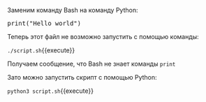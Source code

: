 Заменим команду Bash на команду Python:

<pre class="file" data-filename="./script.sh" data-target="insert" data-marker="echo 'Hello world'">
print("Hello world")
</pre>

Теперь этот файл не возможно запустить с помощью команды:

`./script.sh`{{execute}}

Получаем сообщение, что Bash не знает команды `print`

Зато можно запустить скрипт с помощью Python:

`python3 script.sh`{{execute}}